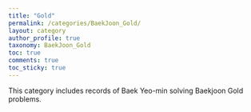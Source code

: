 ```yaml
---
title: "Gold"
permalink: /categories/BaekJoon_Gold/
layout: category
author_profile: true
taxonomy: BaekJoon_Gold
toc: true
comments: true
toc_sticky: true
---
```

This category includes records of Baek Yeo-min solving Baekjoon Gold problems.
